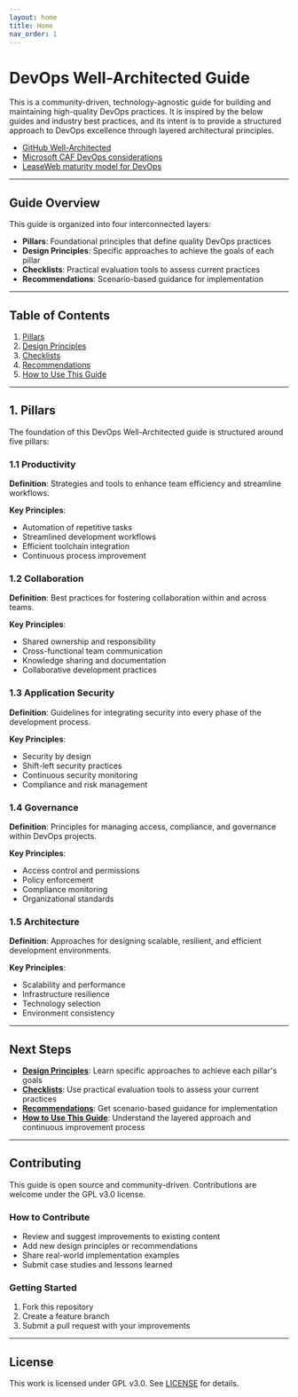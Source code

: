 ```yaml
---
layout: home
title: Home
nav_order: 1
---
```


# DevOps Well-Architected Guide

This is a community-driven, technology-agnostic guide for building and maintaining high-quality DevOps practices. It is inspired by the below guides and industry best practices, and its intent is to provide a structured approach to DevOps excellence through layered architectural principles. 

* [GitHub Well-Architected](https://wellarchitected.github.com)
* [Microsoft CAF DevOps considerations](https://learn.microsoft.com/en-us/azure/cloud-adoption-framework/ready/considerations/devops-principles-and-practices) 
* [ LeaseWeb maturity model for DevOps](https://github.com/leaseweb/devops-maturity-model)

---

## Guide Overview

This guide is organized into four interconnected layers:

- **Pillars**: Foundational principles that define quality DevOps practices
- **Design Principles**: Specific approaches to achieve the goals of each pillar  
- **Checklists**: Practical evaluation tools to assess current practices
- **Recommendations**: Scenario-based guidance for implementation

---

## Table of Contents

1. [Pillars](#1-pillars)
2. [Design Principles](design-principles.md)
3. [Checklists](checklists.md)
4. [Recommendations](recommendations.md)
5. [How to Use This Guide](how-to-use.md)

---

## 1. Pillars

The foundation of this DevOps Well-Architected guide is structured around five pillars:

### 1.1 Productivity

**Definition**: Strategies and tools to enhance team efficiency and streamline workflows.

**Key Principles**:
- Automation of repetitive tasks
- Streamlined development workflows
- Efficient toolchain integration
- Continuous process improvement

### 1.2 Collaboration

**Definition**: Best practices for fostering collaboration within and across teams.

**Key Principles**:
- Shared ownership and responsibility
- Cross-functional team communication
- Knowledge sharing and documentation
- Collaborative development practices

### 1.3 Application Security

**Definition**: Guidelines for integrating security into every phase of the development process.

**Key Principles**:
- Security by design
- Shift-left security practices
- Continuous security monitoring
- Compliance and risk management

### 1.4 Governance

**Definition**: Principles for managing access, compliance, and governance within DevOps projects.

**Key Principles**:
- Access control and permissions
- Policy enforcement
- Compliance monitoring
- Organizational standards

### 1.5 Architecture

**Definition**: Approaches for designing scalable, resilient, and efficient development environments.

**Key Principles**:
- Scalability and performance
- Infrastructure resilience
- Technology selection
- Environment consistency

---

## Next Steps

- **[Design Principles](design-principles.md)**: Learn specific approaches to achieve each pillar's goals
- **[Checklists](checklists.md)**: Use practical evaluation tools to assess your current practices  
- **[Recommendations](recommendations.md)**: Get scenario-based guidance for implementation
- **[How to Use This Guide](how-to-use.md)**: Understand the layered approach and continuous improvement process

---

## Contributing

This guide is open source and community-driven. Contributions are welcome under the GPL v3.0 license. 

### How to Contribute
- Review and suggest improvements to existing content
- Add new design principles or recommendations
- Share real-world implementation examples
- Submit case studies and lessons learned

### Getting Started
1. Fork this repository
2. Create a feature branch
3. Submit a pull request with your improvements

---

## License

This work is licensed under GPL v3.0. See [LICENSE](LICENSE) for details.
